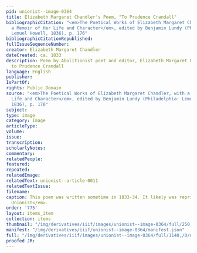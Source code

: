 ```yaml
---
pid: unionist--image-0364
title: Elizabeth Margaret Chandler's Poem, "To Prudence Crandall"
bibliographicCitation: "<em>The Poetical Works of Elizabeth Margaret Chandler, with
  a Memoir of Her Life and Character</em>, edited by Benjamin Lundy (Philadelphia:
  Lemuel Howell, 1836), p. 176"
bibliographicCitationRepublished: 
fullIssueSequenceNumber: 
creator: Elizabeth Margaret Chandler
dateCreated: ca. 1833
description: Poem by Abolitionist poet and editor, Elizabeth Margaret Chandler, dedicated
  to Prudence Crandall
language: English
publisher: 
IsPartOf: 
rights: Public Domain
source: "<em>The Poetical Works of Elizabeth Margaret Chandler, with a Memoir of Her
  Life and Character</em>, edited by Benjamin Lundy (Philadelphia: Lemuel Howell,
  1836), p. 176"
subject: 
type: image
category: Image
articleType: 
volume: 
issue: 
transcription: 
scholarlyNotes: 
commentary: 
relatedPeople: 
featured: 
repeated: 
relatedImage: 
relatedText: unionist--article-0011
relatedTextIssue: 
filename: 
caption: This poem was written sometime in 1833-34. It likely was reprinted in <em>The
  Unionist</em>.
order: '775'
layout: items_item
collection: items
thumbnail: "/img/derivatives/iiif/images/unionist--image-0364/full/250,/0/default.jpg"
manifest: "/img/derivatives/iiif/unionist--image-0364/manifest.json"
full: "/img/derivatives/iiif/images/unionist--image-0364/full/1140,/0/default.jpg"
proofed JR: 
---
```

